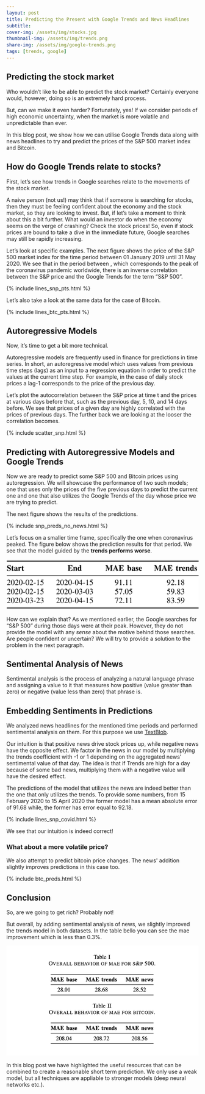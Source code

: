 ```yaml
---
layout: post
title: Predicting the Present with Google Trends and News Headlines
subtitle: 
cover-img: /assets/img/stocks.jpg
thumbnail-img: /assets/img/trends.png
share-img: /assets/img/google-trends.png
tags: [trends, google]
---
```



## Predicting the stock market

Who wouldn’t like to be able to predict the stock market? Certainly everyone would, however, doing so is an extremely hard process.

But, can we make it even harder? Fortunately, yes! If we consider periods of high economic uncertainty, when the market is more volatile and unpredictable than ever.

In this blog post, we show how we can utilise Google Trends data along with news headlines to try and predict the prices of the S&P 500 market index and Bitcoin.




## How do Google Trends relate to stocks? 
First, let’s see how trends in Google searches relate to the movements of the stock market.

A naive person (not us!) may think that if someone is searching for stocks, then they must be feeling confident about the economy and the stock market, so they are looking to invest. But, if let’s take a moment to think about this a bit further. What would an investor do when the economy seems on the verge of crashing? Check the stock prices! So, even if stock prices are bound to take a dive in the immediate future, Google searches may still be rapidly increasing.

Let’s look at specific examples. The next figure shows the price of the S&P 500 market index for the time period between 01 January 2019 until 31 May 2020. We see that in the period between , which corresponds to the peak of the coronavirus pandemic worldwide, there is an inverse correlation between the S&P price and the Google Trends for the term “S&P 500”.



{% include lines_snp_pts.html %}



Let’s also take a look at the same data for the case of Bitcoin.

{% include lines_btc_pts.html %}



## Autoregressive Models

Now, it’s time to get a bit more technical.

Autoregressive models are frequently used in finance for predictions in time series. In short, an autoregressive model which uses values from previous time steps (lags) as an input to a regression equation in order to predict the values at the current time step. For example, in the case of daily stock prices a lag-1 corresponds to the price of the previous day.

Let’s plot the autocorrelation between the S&P price at time t and the prices at various days before that, such as the previous day, 5, 10, and 14 days before. We see that prices of a given day are highly correlated with the prices of previous days. The further back we are looking at the looser the correlation becomes.


{% include scatter_snp.html %}

## Predicting with Autoregressive Models and Google Trends

Now we are ready to predict some S&P 500 and Bitcoin prices using autoregression. We will showcase the performance of two such models; one that uses only the prices of the five previous days to predict the current one and one that also utilizes the Google Trends of the day whose price we are trying to predict.

The next figure shows the results of the predictions.


{% include snp_preds_no_news.html %}


Let’s focus on a smaller time frame, specifically the one when coronavirus peaked. The  figure below shows the prediction results for that period. We see that the model guided by the **trends performs worse**. 

![image](/assets/img/table_covid_simple.png)



How can we explain that? As we mentioned earlier, the Google searches for “S&P 500” during those days were at their peak. However, they do not provide the model with any _sense_ about the motive behind those searches. Are people confident or uncertain? We will try to provide a solution to the problem in the next paragraph.


## Sentimental Analysis of News

Sentimental analysis is the process of analyzing a natural language phrase and assigning a value to it that measures how positive (value greater than zero) or negative (value less than zero) that phrase is.

## Embedding Sentiments in Predictions

We analyzed news headlines for the mentioned time periods and performed sentimental analysis on them. For this purpose we use  [TextBlob](https://textblob.readthedocs.io/en/dev/).

Our intuition is that positive news drive stock prices up, while negative news have the opposite effect. We factor in the news in our model by multiplying the trends coefficient with -1 or 1 depending on the aggregated news' sentimental value of that day. The idea is that if Trends are high for a day because of some bad news, multiplying them with a negative value will have the desired effect.



The predictions of the model that utilizes the news are indeed better than the one that only utilizes the trends. To provide some numbers, from 15 February 2020 to 15 April 2020 the former model has a mean absolute error of 91.68 while, the former has error equal to 92.18.

{% include lines_snp_covid.html %}

We see that our intuition is indeed correct!

### What about a more volatile price?

We also attempt to predict bitcoin price changes. The news' addition slightly improves predictions in this case too.

{% include btc_preds.html %}



## Conclusion


So, are we going to get rich? Probably not! 

But overall, by adding sentimental analysis of news, we slightly improved the trends model in both datasets. In the table bello you can see the mae improvement which is less than 0.3%.

![image](/assets/img/tables.png)

In this blog post we have highlighted the useful resources that can be combined to create a reasonable short term prediction. We only use a weak model, but all techniques are appliable to stronger models (deep neural networks etc.).

